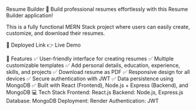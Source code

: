 Resume Builder
🌟 Build professional resumes effortlessly with this Resume Builder application!

This is a fully functional MERN Stack project where users can easily create, customize, and download their resumes.

🚀 Deployed Link
👉 Live Demo

🎯 Features
✅ User-friendly interface for creating resumes
✅ Multiple customizable templates
✅ Add personal details, education, experience, skills, and projects
✅ Download resume as PDF
✅ Responsive design for all devices
✅ Secure authentication with JWT
✅ Data persistence using MongoDB
✅ Built with React (Frontend), Node.js + Express (Backend), and MongoDB
💻 Tech Stack
Frontend: React.js
Backend: Node.js, Express.js
Database: MongoDB
Deployment: Render
Authentication: JWT